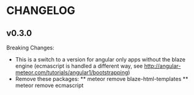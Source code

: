 CHANGELOG
======

v0.3.0
------

Breaking Changes:
* This is a switch to a version for angular only apps without the blaze engine (ecmascript is handled a different way, see http://angular-meteor.com/tutorials/angular1/bootstrapping)
* Remove these packages:
** meteor remove blaze-html-templates
** meteor remove ecmascript

